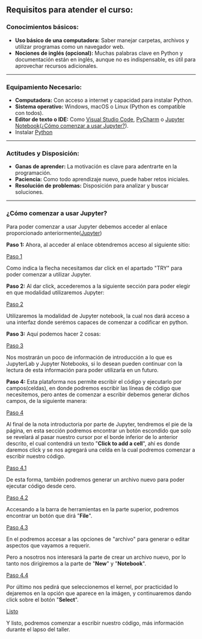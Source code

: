 ## Requisitos para atender el curso:

### Conocimientos básicos:
- **Uso básico de una computadora:** Saber manejar carpetas, archivos y utilizar programas como un navegador web.
- **Nociones de inglés (opcional):** Muchas palabras clave en Python y documentación están en inglés, aunque no es indispensable, es útil para aprovechar recursos adicionales.

---
### Equipamiento Necesario:
- **Computadora:** Con acceso a internet y capacidad para instalar Python.
- **Sistema operativo:** Windows, macOS o Linux (Python es compatible con todos).
- **Editor de texto o IDE:** Como [Visual Studio Code](https://code.visualstudio.com), [PyCharm](https://www.jetbrains.com/pycharm/) o [Jupyter Notebook](https://jupyter.org)(¿[Cómo comenzar a usar Jupyter?](#cómo-comenzar-a-usar-jupyter)).
- Instalar [Python](Python.org)

---
### Actitudes y Disposición:
- **Ganas de aprender:** La motivación es clave para adentrarte en la programación.
- **Paciencia:** Como todo aprendizaje nuevo, puede haber retos iniciales.
- **Resolución de problemas:** Disposición para analizar y buscar soluciones.

---
### ¿Cómo comenzar a usar Jupyter?
Para poder comenzar a usar Jupyter debemos acceder al enlace proporcionado anteriormente([Jupyter](https://jupyter.org))

**Paso 1:**
Ahora, al acceder al enlace obtendremos acceso al siguiente sitio:

[Paso 1](Imagenes/captura_jupy.PNG)

Como indica la flecha necesitamos dar click en el apartado "TRY" para poder comenzar a utilizar Jupyter.

**Paso 2:**
Al dar click, accederemos a la siguiente sección para poder elegir en que modalidad utilizaremos Jupyter:

[Paso 2](Imagenes/jupynb.png)

Utilizaremos la modalidad de Jupyter notebook, la cual nos dará acceso a una interfaz donde serémos capaces de comenzar a codificar en python.

**Paso 3:**
Aquí podemos hacer 2 cosas:

[Paso 3](Imagenes/nb-intro.png)

Nos mostrarán un poco de información de introducción a lo que es JupyterLab y Jupyter Notebooks, si lo desean pueden continuar con la lectura de esta información para poder utilizarla en un futuro.

**Paso 4:**
Esta plataforma nos permite escribir el código y ejecutarlo por campos(celdas), en donde podremos escribir las líneas de código que necesitemos, pero antes de comenzar a escribir debemos generar dichos campos, de la siguiente manera:

[Paso 4](Imagenes/nb_continue.png)

Al final de la nota introductoria por parte de Jupyter, tendremos el pie de la página, en esta sección podremos encontrar un botón escondido que solo se revelará al pasar nuestro cursor por el borde inferior de lo anterior descrito, el cual contendrá un texto "**Click to add a cell**", ahí es donde daremos click y se nos agregará una celda en la cual podremos comenzar a escribir nuestro código.

[Paso 4.1](Imagenes/nb_continue2.png)

De esta forma, también podremos generar un archivo nuevo para poder ejecutar código desde cero.

[Paso 4.2](Imagenes/new_nb.png)

Accesando a la barra de herramientas en la parte superior, podremos encontrar un botón que dirá "**File**".

[Paso 4.3](Imagenes/new_nb2.png)

En el podremos accesar a las opciones de "archivo" para generar o editar aspectos que vayamos a requerir.

Pero a nosotros nos interesará la parte de crear un archivo nuevo, por lo tanto nos dirigiremos a la parte de "**New**" y "**Notebook**".

[Paso 4.4](Imagenes/new_nb3.png)

Por último nos pedirá que seleccionemos el kernel, por practicidad lo dejaremos en la opción que aparece en la imágen, y continuaremos dando click sobre el botón "**Select**".

[Listo](Imagenes/new_nb4.png)

Y listo, podremos comenzar a escribir nuestro código, más información durante el lapso del taller.
